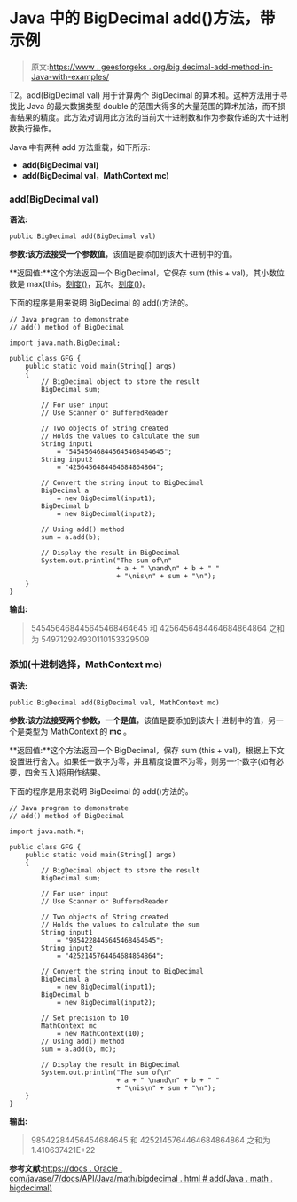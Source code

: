 # Java 中的 BigDecimal add()方法，带示例

> 原文:[https://www . geesforgeks . org/big decimal-add-method-in-Java-with-examples/](https://www.geeksforgeeks.org/bigdecimal-add-method-in-java-with-examples/)

T2。add(BigDecimal val) 用于计算两个 BigDecimal 的算术和。这种方法用于寻找比 Java 的最大数据类型 double 的范围大得多的大量范围的算术加法，而不损害结果的精度。此方法对调用此方法的当前大十进制数和作为参数传递的大十进制数执行操作。

Java 中有两种 add 方法重载，如下所示:

*   **add(BigDecimal val)**
*   **add(BigDecimal val，MathContext mc)**

### add(BigDecimal val)

**语法:**

```
public BigDecimal add(BigDecimal val)

```

**参数:**该方法接受一个参数**值**，该值是要添加到该大十进制中的值。

**返回值:**这个方法返回一个 BigDecimal，它保存 sum (this + val)，其小数位数是 max(this。[刻度()](https://www.geeksforgeeks.org/bigdecimal-scale-method-in-java/)，瓦尔。[刻度()](https://www.geeksforgeeks.org/bigdecimal-scale-method-in-java/))。

下面的程序是用来说明 BigDecimal 的 add()方法的。

```
// Java program to demonstrate
// add() method of BigDecimal

import java.math.BigDecimal;

public class GFG {
    public static void main(String[] args)
    {
        // BigDecimal object to store the result
        BigDecimal sum;

        // For user input
        // Use Scanner or BufferedReader

        // Two objects of String created
        // Holds the values to calculate the sum
        String input1
            = "545456468445645468464645";
        String input2
            = "4256456484464684864864";

        // Convert the string input to BigDecimal
        BigDecimal a
            = new BigDecimal(input1);
        BigDecimal b
            = new BigDecimal(input2);

        // Using add() method
        sum = a.add(b);

        // Display the result in BigDecimal
        System.out.println("The sum of\n"
                           + a + " \nand\n" + b + " "
                           + "\nis\n" + sum + "\n");
    }
}
```

**输出:**

> 545456468445645468464645
> 和
> 4256456484464684864864
> 之和为
> 549712924930110153329509

### 添加(十进制选择，MathContext mc)

**语法:**

```
public BigDecimal add(BigDecimal val, MathContext mc)

```

**参数:**该方法接受两个参数，一个是**值**，该值是要添加到该大十进制中的值，另一个是类型为 MathContext 的 **mc** 。

**返回值:**这个方法返回一个 BigDecimal，保存 sum (this + val)，根据上下文设置进行舍入。如果任一数字为零，并且精度设置不为零，则另一个数字(如有必要，四舍五入)将用作结果。

下面的程序是用来说明 BigDecimal 的 add()方法的。

```
// Java program to demonstrate
// add() method of BigDecimal

import java.math.*;

public class GFG {
    public static void main(String[] args)
    {
        // BigDecimal object to store the result
        BigDecimal sum;

        // For user input
        // Use Scanner or BufferedReader

        // Two objects of String created
        // Holds the values to calculate the sum
        String input1
            = "9854228445645468464645";
        String input2
            = "4252145764464684864864";

        // Convert the string input to BigDecimal
        BigDecimal a
            = new BigDecimal(input1);
        BigDecimal b
            = new BigDecimal(input2);

        // Set precision to 10
        MathContext mc
            = new MathContext(10);
        // Using add() method
        sum = a.add(b, mc);

        // Display the result in BigDecimal
        System.out.println("The sum of\n"
                           + a + " \nand\n" + b + " "
                           + "\nis\n" + sum + "\n");
    }
}
```

**输出:**

> 98542284456454684645
> 和
> 4252145764464684864864
> 之和为
> 1.410637421E+22

**参考文献:**[https://docs . Oracle . com/javase/7/docs/API/Java/math/bigdecimal . html # add(Java . math . bigdecimal)](https://docs.oracle.com/javase/7/docs/api/java/math/BigDecimal.html#add(java.math.BigDecimal))